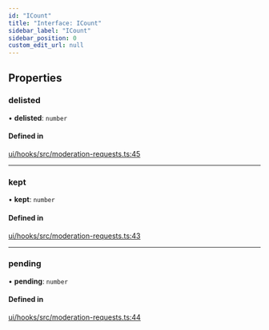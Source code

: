 ```yaml
---
id: "ICount"
title: "Interface: ICount"
sidebar_label: "ICount"
sidebar_position: 0
custom_edit_url: null
---
```


## Properties

### delisted

• **delisted**: `number`

#### Defined in

[ui/hooks/src/moderation-requests.ts:45](https://github.com/AKASHAorg/akasha-framework/blob/c052f00c/ui/hooks/src/moderation-requests.ts#L45)

___

### kept

• **kept**: `number`

#### Defined in

[ui/hooks/src/moderation-requests.ts:43](https://github.com/AKASHAorg/akasha-framework/blob/c052f00c/ui/hooks/src/moderation-requests.ts#L43)

___

### pending

• **pending**: `number`

#### Defined in

[ui/hooks/src/moderation-requests.ts:44](https://github.com/AKASHAorg/akasha-framework/blob/c052f00c/ui/hooks/src/moderation-requests.ts#L44)
